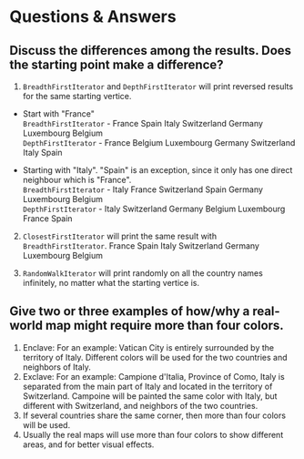 # Questions & Answers

## Discuss the differences among the results. Does the starting point make a difference?
1. `BreadthFirstIterator` and `DepthFirstIterator` will print reversed results for the same starting vertice.

- Start with "France" <br>
`BreadthFirstIterator` - France
Spain
Italy
Switzerland
Germany
Luxembourg
Belgium <br>
`DepthFirstIterator` - France
Belgium
Luxembourg
Germany
Switzerland
Italy
Spain <br>

- Starting with "Italy". "Spain" is an exception, since it only has one direct neighbour which is "France".  <br>
`BreadthFirstIterator` - Italy
France
Switzerland
Spain
Germany
Luxembourg
Belgium <br>
`DepthFirstIterator` - Italy
Switzerland
Germany
Belgium
Luxembourg
France
Spain

2. `ClosestFirstIterator` will print the same result with `BreadthFirstIterator`.
France
Spain
Italy
Switzerland
Germany
Luxembourg
Belgium

3. `RandomWalkIterator` will print randomly on all the country names infinitely, no matter what the starting vertice is.

## Give two or three examples of how/why a real-world map might require more than four colors.
1. Enclave: For an example: Vatican City is entirely surrounded by the territory of Italy. Different colors will be used for the two countries and neighbors of Italy.
2. Exclave: For an example: Campione d'Italia, Province of Como, Italy is separated from the main part of Italy and located in the territory of Switzerland. Campoine will be painted the same color with Italy, but different with Switzerland, and neighbors of the two countries.
3. If several countries share the same corner, then more than four colors will be used.
4. Usually the real maps will use more than four colors to show different areas, and for better visual effects.